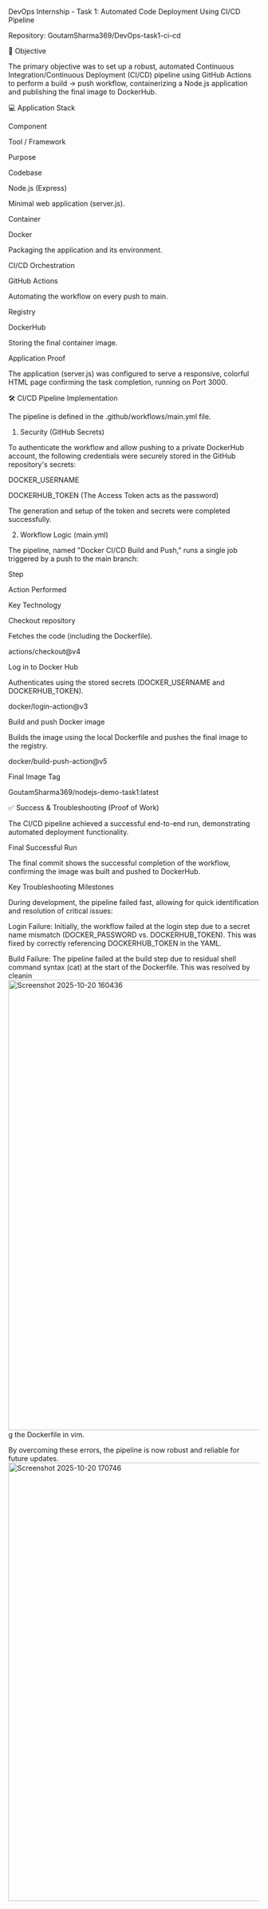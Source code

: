 DevOps Internship - Task 1: Automated Code Deployment Using CI/CD Pipeline

Repository: GoutamSharma369/DevOps-task1-ci-cd

🎯 Objective

The primary objective was to set up a robust, automated Continuous Integration/Continuous Deployment (CI/CD) pipeline using GitHub Actions to perform a build → push workflow, containerizing a Node.js application and publishing the final image to DockerHub.

💻 Application Stack

Component

Tool / Framework

Purpose

Codebase

Node.js (Express)

Minimal web application (server.js).

Container

Docker

Packaging the application and its environment.

CI/CD Orchestration

GitHub Actions

Automating the workflow on every push to main.

Registry

DockerHub

Storing the final container image.

Application Proof

The application (server.js) was configured to serve a responsive, colorful HTML page confirming the task completion, running on Port 3000.

🛠️ CI/CD Pipeline Implementation

The pipeline is defined in the .github/workflows/main.yml file.

1. Security (GitHub Secrets)

To authenticate the workflow and allow pushing to a private DockerHub account, the following credentials were securely stored in the GitHub repository's secrets:

DOCKER_USERNAME

DOCKERHUB_TOKEN (The Access Token acts as the password)

The generation and setup of the token and secrets were completed successfully.

2. Workflow Logic (main.yml)

The pipeline, named "Docker CI/CD Build and Push," runs a single job triggered by a push to the main branch:

Step

Action Performed

Key Technology

Checkout repository

Fetches the code (including the Dockerfile).

actions/checkout@v4

Log in to Docker Hub

Authenticates using the stored secrets (DOCKER_USERNAME and DOCKERHUB_TOKEN).

docker/login-action@v3

Build and push Docker image

Builds the image using the local Dockerfile and pushes the final image to the registry.

docker/build-push-action@v5

Final Image Tag

GoutamSharma369/nodejs-demo-task1:latest



✅ Success & Troubleshooting (Proof of Work)

The CI/CD pipeline achieved a successful end-to-end run, demonstrating automated deployment functionality.

Final Successful Run

The final commit shows the successful completion of the workflow, confirming the image was built and pushed to DockerHub.

Key Troubleshooting Milestones

During development, the pipeline failed fast, allowing for quick identification and resolution of critical issues:

Login Failure: Initially, the workflow failed at the login step due to a secret name mismatch (DOCKER_PASSWORD vs. DOCKERHUB_TOKEN). This was fixed by correctly referencing DOCKERHUB_TOKEN in the YAML.

Build Failure: The pipeline failed at the build step due to residual shell command syntax (cat) at the start of the Dockerfile. This was resolved by cleanin<img width="1902" height="903" alt="Screenshot 2025-10-20 160436" src="https://github.com/user-attachments/assets/60198759-9e3b-4e65-b8a3-607145fa0a17" />
g the Dockerfile in vim.

By overcoming these errors, the pipeline is now robust and reliable for future updates.
<img width="1907" height="879" alt="Screenshot 2025-10-20 170746" src="https://github.com/user-attachments/assets/5af7eca2-ffe9-4ddc-b7f7-b3bfcfae9b12" />
